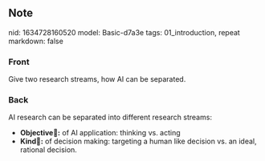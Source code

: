 ## Note
nid: 1634728160520
model: Basic-d7a3e
tags: 01_introduction, repeat
markdown: false

### Front
Give two research streams, how AI can be separated.

### Back
<div>
  AI research can be separated into different research streams:
</div>
<div>
  <ul>
    <li><strong>Objective🎯:</strong> of AI application: thinking
    vs. acting
    <li><strong>Kind🍼:</strong> of decision making: targeting a
    human like decision vs. an ideal, rational decision.
  </ul>
</div>
